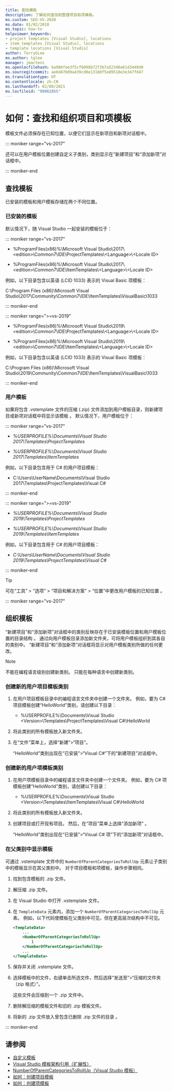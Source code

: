 ```yaml
---
title: 查找模板
description: 了解如何查找和整理项目和项模板。
ms.custom: SEO-VS-2020
ms.date: 01/02/2018
ms.topic: how-to
helpviewer_keywords:
- project templates [Visual Studio], locations
- item templates [Visual Studio], locations
- template locations [Visual Studio]
author: TerryGLee
ms.author: tglee
manager: jmartens
ms.openlocfilehash: ba986fee3f5cf6098b72f3b7a52340a61d3449d0
ms.sourcegitcommit: ae6d47b09a439cd0e13180f5e89510e3e347fd47
ms.translationtype: HT
ms.contentlocale: zh-CN
ms.lasthandoff: 02/08/2021
ms.locfileid: "99962855"
---
```

# <a name="how-to-locate-and-organize-project-and-item-templates"></a>如何：查找和组织项目和项模板

模板文件必须保存在已知位置，以便它们显示在新项目和新项对话框中。

::: moniker range="vs-2017"

还可以在用户模板位置创建自定义子类别，类别显示在“新建项目”和“添加新项”对话框中。

::: moniker-end

## <a name="locate-templates"></a>查找模板

已安装的模板和用户模板存储在两个不同位置。

### <a name="installed-templates"></a>已安装的模板

默认情况下，随 Visual Studio 一起安装的模板位于：

::: moniker range="vs-2017"

- %ProgramFiles(x86)%\\Microsoft Visual Studio\\2017\\\<edition>\\Common7\IDE\ProjectTemplates\\<Language\>\\<Locale ID\>

- %ProgramFiles(x86)%\\Microsoft Visual Studio\\2017\\\<edition>\Common7\IDE\ItemTemplates\\<Language\>\\<Locale ID\>

例如，以下目录包含以英语 (LCID 1033) 表示的 Visual Basic 项模板：

C:\\Program Files (x86)\\Microsoft Visual Studio\\2017\\Community\\Common7\\IDE\\ItemTemplates\\VisualBasic\\1033

::: moniker-end

::: moniker range=">=vs-2019"

- %ProgramFiles(x86)%\\Microsoft Visual Studio\\2019\\\<edition>\\Common7\IDE\ProjectTemplates\\<Language\>\\<Locale ID\>

- %ProgramFiles(x86)%\\Microsoft Visual Studio\\2019\\\<edition>\Common7\IDE\ItemTemplates\\<Language\>\\<Locale ID\>

例如，以下目录包含以英语 (LCID 1033) 表示的 Visual Basic 项模板：

C:\\Program Files (x86)\\Microsoft Visual Studio\\2019\\Community\\Common7\\IDE\\ItemTemplates\\VisualBasic\\1033

::: moniker-end

### <a name="user-templates"></a>用户模板

如果将包含 .vstemplate 文件的压缩 (.zip) 文件添加到用户模板目录，则新建项目或新项对话框中将显示该模板 。 默认情况下，用户模板位于：

::: moniker range="vs-2017"

- *%USERPROFILE%\Documents\Visual Studio 2017\Templates\ProjectTemplates*

- *%USERPROFILE%\Documents\Visual Studio 2017\Templates\ItemTemplates*

例如，以下目录包含用于 C# 的用户项目模板：

- C:\Users\UserName\Documents\Visual Studio 2017\Templates\ProjectTemplates\Visual C#

::: moniker-end

::: moniker range=">=vs-2019"

- *%USERPROFILE%\Documents\Visual Studio 2019\Templates\ProjectTemplates*

- *%USERPROFILE%\Documents\Visual Studio 2019\Templates\ItemTemplates*

例如，以下目录包含用于 C# 的用户项目模板：

- *C:\Users\UserName\Documents\Visual Studio 2019\Templates\ProjectTemplates\Visual C#*

::: moniker-end

> [!TIP]
> 可在“工具” > “选项” > “项目和解决方案” > “位置”中更改用户模板的已知位置   。

::: moniker range="vs-2017"

## <a name="organize-templates"></a>组织模板

“新建项目”和“添加新项”对话框中的类别反映存在于已安装模板位置和用户模板位置的目录结构 。 通过向用户模板目录添加新文件夹，可将用户模板组织到其各自的类别中。 “新建项目”和“添加新项”对话框将显示对用户模板类别所做的任何更改。

> [!NOTE]
> 不能在编程语言级别创建新类别。 只能在每种语言中创建新类别。

### <a name="create-new-user-project-template-categories"></a>创建新的用户项目模板类别

1. 在用户项目模板目录中的编程语言文件夹中创建一个文件夹。 例如，要为 C# 项目模板创建“HelloWorld”类别，请创建以下目录：

    - \%USERPROFILE%\Documents\Visual Studio \<Version\>\Templates\ProjectTemplates\Visual C#\HelloWorld

1. 将此类别的所有模板放入新文件夹。

1. 在“文件”菜单上，选择“新建”>“项目”。

   “HelloWorld”类别出现在“已安装”>“Visual C#”下的“新建项目”对话框中。

### <a name="create-new-user-item-template-categories"></a>创建新的用户项模板类别

1. 在用户项模板目录中的编程语言文件夹中创建一个文件夹。 例如，要为 C# 项模板创建“HelloWorld”类别，请创建以下目录：

    - \%USERPROFILE%\Documents\Visual Studio \<Version\>\Templates\ItemTemplates\Visual C#\HelloWorld

1. 将此类别的所有模板放入新文件夹。

1. 创建项目或打开现有项目。 然后，在“项目”菜单上选择“添加新项” 。

   “HelloWorld”类别出现在“已安装”>“Visual C# 项”下的“添加新项”对话框中。

### <a name="display-templates-in-parent-categories"></a>在父类别中显示模板

可通过 .vstemplate 文件中的 `NumberOfParentCategoriesToRollUp` 元素让子类别中的模板显示在其父类别中。 对于项目模板和项模板，操作步骤相同。

1. 找到包含模板的 .zip 文件。

1. 解压缩 .zip 文件。

1. 在 Visual Studio 中打开 .vstemplate 文件。

1. 在 `TemplateData` 元素内，添加一个 `NumberOfParentCategoriesToRollUp` 元素。 例如，以下代码使模板在父类别中可见，但在更高层次结构中不可见。

    ```xml
    <TemplateData>
        ...
        <NumberOfParentCategoriesToRollUp>
            1
        </NumberOfParentCategoriesToRollUp>
        ...
    </TemplateData>
    ```

1. 保存并关闭 .vstemplate 文件。

1. 选择模板中的文件，右键单击所选文件，然后选择“发送至”>“压缩的文件夹（zip 格式）”。

   这些文件会压缩到一个 .zip 文件中。

1. 删除解压缩的模板文件和旧的 .zip 模板文件。

1. 将新的 .zip 文件放入曾包含已删除 .zip 文件的目录 。

::: moniker-end

## <a name="see-also"></a>请参阅

- [自定义模板](../ide/customizing-project-and-item-templates.md)
- [Visual Studio 模板架构引用（扩展性）](../extensibility/visual-studio-template-schema-reference.md)
- [NumberOfParentCategoriesToRollUp（Visual Studio 模板）](../extensibility/numberofparentcategoriestorollup-visual-studio-templates.md)
- [如何：创建项目模板](../ide/how-to-create-project-templates.md)
- [如何：创建项模板](../ide/how-to-create-item-templates.md)
